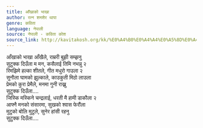 ```yaml
---
title: आँखाको भाखा
author: रत्न शमशेर थापा
genre: कविता
language: नेपाली
source: नेपाली - कविता कोश
source_link: http://kavitakosh.org/kk/%E0%A4%B0%E0%A4%A4%E0%A5%8D%E0%A4%A8_%E0%A4%B6%E0%A4%AE%E0%A4%B6%E0%A5%87%E0%A4%B0_%E0%A4%A5%E0%A4%BE%E0%A4%AA%E0%A4%BE
---
```


आँखाको भाखा आँखैले, राम्ररी बुझी सम्झनु  
सुटुक्क दिउँला म मन, कसैलाई तिमि नभन्नु २  
रिमझिमे हल्का शीतले, गीत मधुरो गाउला २  
सुनौला घामको झुल्काले, काउकुती मिठो लाउला  
प्रेमको कुरा प्रेमैले, मनमा गुनी राख्नु  
सुटुक्क दिउँला....  
जिस्कि मस्किने चन्द्रलाई, धरती मै हामी डाकौला २  
आफ्नै मनको संसारमा, सुखको श्वास फेरौंला  
मुटुको बोलि मुटुले, सुनेर हांसी रहनु  
सुटुक्क दिउँला....

